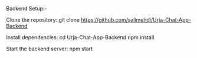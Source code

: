 Backend Setup:-

Clone the repository:
git clone https://github.com/salimehdi/Urja-Chat-App-Backend

Install dependencies:
cd Urja-Chat-App-Backend
npm install

Start the backend server:
npm start

